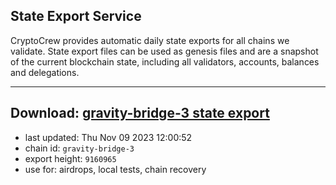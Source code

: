 ## State Export Service
CryptoCrew provides automatic daily state exports for all chains we validate. State export files can be used as genesis files and are a snapshot of the current blockchain state, including all validators, accounts, balances and delegations.

---
**Download: [gravity-bridge-3 state export](https://dl.ccvalidators.com/SERVICE/gravitybridge/gravity-bridge-3_export_9160965.json)**
---

- last updated: Thu Nov 09 2023 12:00:52
- chain id: `gravity-bridge-3`
- export height: `9160965`
- use for: airdrops, local tests, chain recovery
